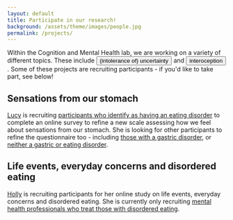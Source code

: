 ```yaml
---
layout: default
title: Participate in our research! 
background: /assets/theme/images/people.jpg
permalink: /projects/
---
```


<div class="blurb">

Within the Cognition and Mental Health lab, we are working on a variety of different topics. These include <button onclick="window.location.href='/projects/iu/';">(intolerance of) uncertainty</button> and <button onclick="window.location.href='/projects/interoception/';">interoception</button>. Some of these projects are recruiting participants - if you'd like to take part, see below! 


<h2> Sensations from our stomach</h2>
    <p><a href="https://cognition-mental-health.github.io/people/#Lucy+Stafford">Lucy</a> is recruiting <a href="https://york.qualtrics.com/jfe/form/SV_cGQuWRwC1lKqcHs">participants who identify as having an eating disorder</a> to complete an online survey to refine a new scale assessing how we feel about sensations from our stomach. She is looking for other participants to refine the questionnaire too - including <a href="https://york.qualtrics.com/jfe/form/SV_0vwfUyvV5r2tGWq">those with a gastric disorder</a>, or <a href="https://york.qualtrics.com/jfe/form/SV_brelvivpJ8PO5gi">neither a gastric or eating disorder</a>.</p> 
<h2> Life events, everyday concerns and disordered eating</h2>
    <p><a href="https://cognition-mental-health.github.io/people/#Holly+Myers">Holly</a> is recruiting participants for her online study on life events, everyday concerns and disordered eating. She is currently only recruiting <a href="https://york.qualtrics.com/jfe/form/SV_a8BMem5npJEKdNQ">mental health professionals who treat those with disordered eating</a>.</p> 
</div>
